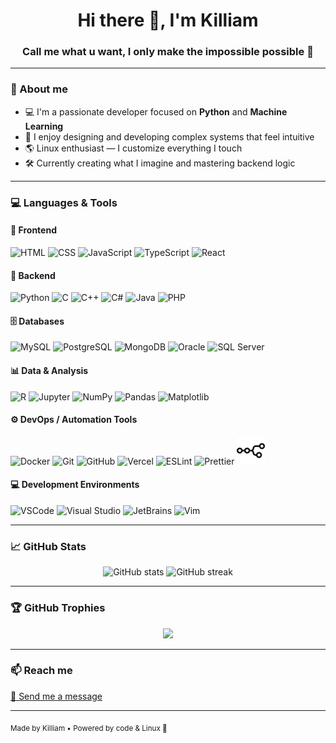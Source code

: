 <h1 align="center">Hi there 👋, I'm Killiam</h1>
<h3 align="center">Call me what u want, I only make the impossible possible 🚀</h3>

---

### 🧠 About me
- 💻 I'm a passionate developer focused on **Python** and **Machine Learning**  
- 🧩 I enjoy designing and developing complex systems that feel intuitive  
- 🌎 Linux enthusiast — I customize everything I touch  
- 🛠️ Currently creating what I imagine and mastering backend logic  

---

### 💻 Languages & Tools

#### 🎨 Frontend
<p align="left">
  <img src="https://cdn.jsdelivr.net/gh/devicons/devicon/icons/html5/html5-original.svg" width="45" height="45" alt="HTML" />
  <img src="https://cdn.jsdelivr.net/gh/devicons/devicon/icons/css3/css3-original.svg" width="45" height="45" alt="CSS" />
  <img src="https://cdn.jsdelivr.net/gh/devicons/devicon/icons/javascript/javascript-original.svg" width="45" height="45" alt="JavaScript" />
  <img src="https://cdn.jsdelivr.net/gh/devicons/devicon/icons/typescript/typescript-original.svg" width="45" height="45" alt="TypeScript" />
  <img src="https://cdn.jsdelivr.net/gh/devicons/devicon/icons/react/react-original.svg" width="45" height="45" alt="React" />
</p>

#### 🧩 Backend
<p align="left">
  <img src="https://cdn.jsdelivr.net/gh/devicons/devicon/icons/python/python-original.svg" width="45" height="45" alt="Python" />
  <img src="https://upload.wikimedia.org/wikipedia/commons/1/19/C_Logo.png" width="40" height="45" alt="C" />
  <img src="https://cdn.jsdelivr.net/gh/devicons/devicon/icons/cplusplus/cplusplus-original.svg" width="45" height="45" alt="C++" />
  <img src="https://cdn.jsdelivr.net/gh/devicons/devicon/icons/csharp/csharp-original.svg" width="45" height="45" alt="C#" />
  <img src="https://cdn.jsdelivr.net/gh/devicons/devicon/icons/java/java-original.svg" width="45" height="45" alt="Java" />
  <img src="https://cdn.jsdelivr.net/gh/devicons/devicon/icons/php/php-original.svg" width="45" height="45" alt="PHP" />
</p>

#### 🗄️ Databases
<p align="left">
  <img src="https://cdn.jsdelivr.net/gh/devicons/devicon/icons/mysql/mysql-original.svg" width="45" height="45" alt="MySQL" />
  <img src="https://cdn.jsdelivr.net/gh/devicons/devicon/icons/postgresql/postgresql-original.svg" width="45" height="45" alt="PostgreSQL" />
  <img src="https://cdn.jsdelivr.net/gh/devicons/devicon/icons/mongodb/mongodb-original.svg" width="45" height="45" alt="MongoDB" />
  <img src="https://cdn.jsdelivr.net/gh/devicons/devicon/icons/oracle/oracle-original.svg" width="45" height="45" alt="Oracle" />
  <img src="https://cdn.jsdelivr.net/gh/devicons/devicon/icons/microsoftsqlserver/microsoftsqlserver-plain.svg" width="45" height="45" alt="SQL Server" />
</p>

#### 📊 Data & Analysis
<p align="left">
  <img src="https://cdn.jsdelivr.net/gh/devicons/devicon/icons/r/r-original.svg" width="45" height="45" alt="R" />
  <img src="https://cdn.jsdelivr.net/gh/devicons/devicon/icons/jupyter/jupyter-original.svg" width="45" height="45" alt="Jupyter" />
  <img src="https://cdn.jsdelivr.net/gh/devicons/devicon/icons/numpy/numpy-original.svg" width="45" height="45" alt="NumPy" />
  <img src="https://cdn.jsdelivr.net/gh/devicons/devicon/icons/pandas/pandas-original.svg" width="45" height="45" alt="Pandas" />
  <img src="https://cdn.jsdelivr.net/gh/devicons/devicon/icons/matplotlib/matplotlib-original.svg" width="45" height="45" alt="Matplotlib" />
</p>

#### ⚙️ DevOps / Automation Tools
<p align="left">
  <img src="https://cdn.jsdelivr.net/gh/devicons/devicon/icons/docker/docker-original-wordmark.svg" width="45" height="45" alt="Docker" />
  <img src="https://cdn.jsdelivr.net/gh/devicons/devicon/icons/git/git-original.svg" width="45" height="45" alt="Git" />
  <img src="https://cdn.jsdelivr.net/gh/devicons/devicon/icons/github/github-original.svg" width="45" height="45" alt="GitHub" />
  <img src="https://cdn.jsdelivr.net/gh/devicons/devicon/icons/vercel/vercel-original.svg" width="45" height="45" alt="Vercel" />
  <img src="https://cdn.jsdelivr.net/gh/devicons/devicon/icons/eslint/eslint-original.svg" width="45" height="45" alt="ESLint" />
  <img src="https://raw.githubusercontent.com/simple-icons/simple-icons/develop/icons/prettier.svg" width="45" height="45" alt="Prettier" />
  <img src="https://raw.githubusercontent.com/simple-icons/simple-icons/develop/icons/n8n.svg" width="45" height="45" alt="n8n" />
</p>

#### 💻 Development Environments
<p align="left">
  <img src="https://cdn.jsdelivr.net/gh/devicons/devicon/icons/vscode/vscode-original.svg" width="45" height="45" alt="VSCode" />
  <img src="https://cdn.jsdelivr.net/gh/devicons/devicon/icons/visualstudio/visualstudio-plain.svg" width="45" height="45" alt="Visual Studio" />
  <img src="https://cdn.jsdelivr.net/gh/devicons/devicon/icons/jetbrains/jetbrains-original.svg" width="45" height="45" alt="JetBrains" />
  <img src="https://cdn.jsdelivr.net/gh/devicons/devicon/icons/vim/vim-original.svg" width="45" height="45" alt="Vim" />
</p>

---

### 📈 GitHub Stats

<p align="center">
  <img src="https://github-readme-stats.vercel.app/api?username=killiam11&show_icons=true&theme=graywhite&hide_border=true" height="165" alt="GitHub stats"/>
  <img src="https://github-readme-streak-stats.herokuapp.com/?user=killiam11&theme=graywhite&hide_border=true" height="165" alt="GitHub streak"/>
</p>

---

### 🏆 GitHub Trophies
<p align="center">
  <img src="https://github-profile-trophy.vercel.app/?username=killiam11&theme=flat&no-bg=true&no-frame=true&margin-w=15" />
</p>

---

### 📫 Reach me
<a href="mailto:anyt@gmail.com">📧 Send me a message</a>

---

<sub>Made by Killiam • Powered by code & Linux 🖤</sub>
